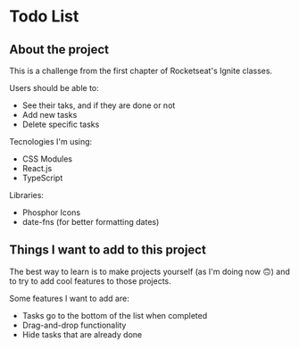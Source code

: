 # Todo List
## About the project
This is a challenge from the first chapter of Rocketseat's Ignite classes.

Users should be able to:
- See their taks, and if they are done or not
- Add new tasks
- Delete specific tasks

Tecnologies I'm using:
- CSS Modules
- React.js
- TypeScript

Libraries:
- Phosphor Icons
- date-fns (for better formatting dates)

## Things I want to add to this project
The best way to learn is to make projects yourself (as I'm doing now 🙃) and to try to add cool features to those projects.

Some features I want to add are:
- Tasks go to the bottom of the list when completed
- Drag-and-drop functionality
- Hide tasks that are already done
